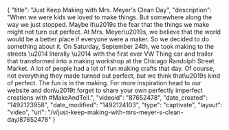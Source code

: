 {
    "title": "Just Keep Making with Mrs. Meyer's Clean Day",
    "description": "When we were kids we loved to make things. But somewhere along the way we just stopped. Maybe it\u2019s the fear that the things we make might not turn out perfect. At Mrs. Meyer\u2019s, we believe that the world would be a better place if everyone were a maker. So we decided to do something about it. On Saturday, September 24th, we took making to the streets \u2014 literally \u2014 with the first ever VW Thing car and trailer that transformed into a making workshop at the Chicago Randolph Street Market. A lot of people had a lot of fun making crafts that day. Of course, not everything they made turned out perfect, but we think that\u2019s kind of perfect. The fun is in the making. For more inspiration head to our website and don\u2019t forget to share your own perfectly imperfect creations with #MakeAndTell.",
    "videoid": "87652478",
    "date_created": "1492123958",
    "date_modified": "1492124103",
    "type": "captivate",
    "layout": "video",
    "url": "\/v\/just-keep-making-with-mrs-meyer-s-clean-day\/87652478"
}